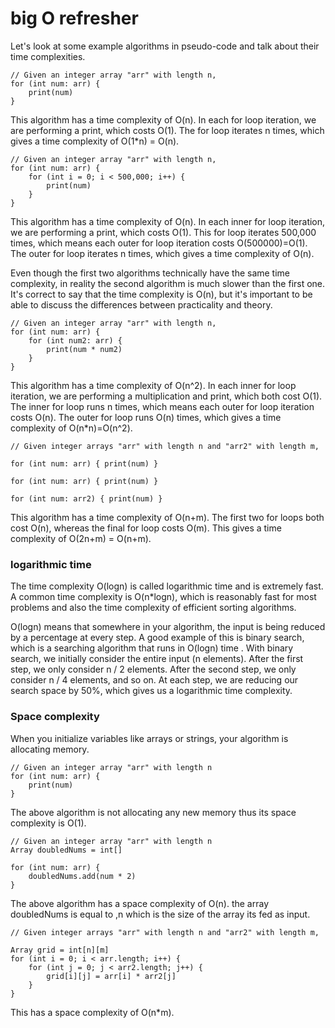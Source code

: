 # big O refresher 

Let's look at some example algorithms in pseudo-code and talk about their time complexities.

```
// Given an integer array "arr" with length n,
for (int num: arr) {
    print(num)
}
```

This algorithm has a time complexity of O(n). In each for loop iteration, we are performing a print, which costs O(1). The for loop iterates n times, which gives a time complexity of O(1*n) = O(n).

```
// Given an integer array "arr" with length n,
for (int num: arr) {
    for (int i = 0; i < 500,000; i++) {
        print(num)
    }
}
```

This algorithm has a time complexity of O(n). In each inner for loop iteration, we are performing a print, which costs O(1). This for loop iterates 500,000 times, which means each outer for loop iteration costs O(500000)=O(1). The outer for loop iterates n times, which gives a time complexity of O(n).

Even though the first two algorithms technically have the same time complexity, in reality the second algorithm is much slower than the first one. It's correct to say that the time complexity is O(n), but it's important to be able to discuss the differences between practicality and theory.

```
// Given an integer array "arr" with length n,
for (int num: arr) {
    for (int num2: arr) {
        print(num * num2)
    }
}
```

This algorithm has a time complexity of O(n^2). In each inner for loop iteration, we are performing a multiplication and print, which both cost O(1). The inner for loop runs n times, which means each outer for loop iteration costs O(n). The outer for loop runs O(n) times, which gives a time complexity of O(n*n)=O(n^2).

```
// Given integer arrays "arr" with length n and "arr2" with length m,

for (int num: arr) { print(num) }

for (int num: arr) { print(num) }

for (int num: arr2) { print(num) }
```

This algorithm has a time complexity of O(n+m). The first two for loops both cost O(n), whereas the final for loop costs O(m). This gives a time complexity of O(2n+m) = O(n+m).

### logarithmic time 

The time complexity O(logn) is called logarithmic time and is extremely fast. A common time complexity is O(n*logn), which is reasonably fast for most problems and also the time complexity of efficient sorting algorithms.

O(logn) means that somewhere in your algorithm, the input is being reduced by a percentage at every step. A good example of this is binary search, which is a searching algorithm that runs in O(logn) time . With binary search, we initially consider the entire input (n elements). After the first step, we only consider n / 2 elements. After the second step, we only consider n / 4 elements, and so on. At each step, we are reducing our search space by 50%, which gives us a logarithmic time complexity.

### Space complexity

When you initialize variables like arrays or strings, your algorithm is allocating memory.

```
// Given an integer array "arr" with length n
for (int num: arr) {
    print(num)
}
```

The above algorithm is not allocating any new memory thus its space complexity is O(1). 

```
// Given an integer array "arr" with length n
Array doubledNums = int[]

for (int num: arr) {
    doubledNums.add(num * 2)
}
```

The above algorithm has a space complexity of O(n). the array doubledNums is equal to ,n which is the size of the array its fed as input. 

```
// Given integer arrays "arr" with length n and "arr2" with length m,

Array grid = int[n][m]
for (int i = 0; i < arr.length; i++) {
    for (int j = 0; j < arr2.length; j++) {
        grid[i][j] = arr[i] * arr2[j]
    }
}
```

This has a space complexity of O(n*m). 